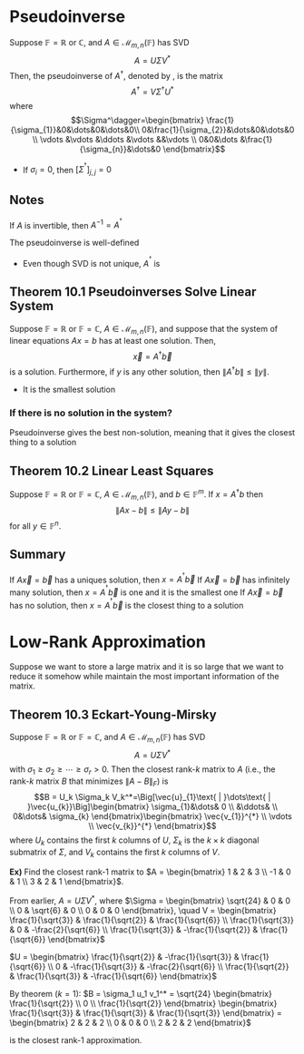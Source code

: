 # Pseudoinverse
Suppose $\mathbb{F}=\mathbb{R}\text{ or }\mathbb{C}$, and $A\in \mathcal{M}_{m,n}(\mathbb{F})$ has SVD
$$A=U\Sigma V^{*}$$
Then, the pseudoinverse of $A^\dagger$, denoted by , is the matrix
$$A^\dagger=V\Sigma^\dagger U^{*}$$
where 
$$\Sigma^\dagger=\begin{bmatrix}
\frac{1}{\sigma_{1}}&0&\dots&0&\dots&0\\
0&\frac{1}{\sigma_{2}}&\dots&0&\dots&0 \\
\vdots &\vdots &\ddots &\vdots &&\vdots \\
0&0&\dots &\frac{1}{\sigma_{n}}&\dots&0
\end{bmatrix}$$
- If $\sigma_{i}=0$, then $[\Sigma^{^{\dagger}}]_{j,j}=0$

## Notes
If $A$ is invertible, then $A^{-1}=A^{^{\dagger}}$

The pseudoinverse is well-defined
- Even though SVD is not unique, $A^{^{\dagger}}$ is

## Theorem 10.1 Pseudoinverses Solve Linear System
Suppose $\mathbb{F} = \mathbb{R}$ or $\mathbb{F} = \mathbb{C}$, $A \in \mathcal{M}_{m,n}(\mathbb{F})$, and suppose that the system of linear equations $Ax = b$ has at least one solution. Then, $$\vec{x} = A^\dagger\vec{b}$$ is a solution. Furthermore, if $y$ is any other solution, then $\|A^\dagger b\| \leq \|y\|$.
- It is the smallest solution

### If there is no solution in the system?
Pseudoinverse gives the best non-solution, meaning that it gives the closest thing to a solution
## Theorem 10.2 Linear Least Squares
Suppose $\mathbb{F} = \mathbb{R}$ or $\mathbb{F} = \mathbb{C}$, $A \in \mathcal{M}_{m,n}(\mathbb{F})$, and $b \in \mathbb{F}^m$. If $x = A^\dagger b$ then $$\|Ax - b\| \leq \|Ay - b\|$$ for all $y \in \mathbb{F}^n$.

## Summary
If $A\vec{x}=\vec{b}$ has a uniques solution, then $x=A^{^{\dagger}}\vec{b}$
If $A\vec{x}=\vec{b}$ has infinitely many solution, then $x=A^{^{\dagger}}\vec{b}$ is one and it is the smallest one
If $A\vec{x}=\vec{b}$ has no solution, then $x=A^{^{\dagger}}\vec{b}$ is the closest thing to a solution

# Low-Rank Approximation
Suppose we want to store a large matrix and it is so large that we want to reduce it somehow while maintain the most important information of the matrix.

## Theorem 10.3 Eckart-Young-Mirsky
Suppose $\mathbb{F} = \mathbb{R}$ or $\mathbb{F} = \mathbb{C}$, and $A \in \mathcal{M}_{m,n}(\mathbb{F})$ has SVD $$A = U \Sigma V^*$$ with $\sigma_1 \geq \sigma_2 \geq \cdots \geq \sigma_r > 0$. Then the closest rank-$k$ matrix to $A$ (i.e., the rank-$k$ matrix $B$ that minimizes $\|A - B\|_F$) is 
$$B = U_k \Sigma_k V_k^*=\Big[\vec{u}_{1}\text{ | }\dots\text{ | }\vec{u_{k}}\Big]\begin{bmatrix}
\sigma_{1}&\dots& 0 \\
&\ddots& \\
0&\dots& \sigma_{k}
\end{bmatrix}\begin{bmatrix}
\vec{v_{1}}^{*} \\
\vdots \\
\vec{v_{k}}^{*}
\end{bmatrix}$$
where $U_k$ contains the first $k$ columns of $U$, $\Sigma_k$ is the $k \times k$ diagonal submatrix of $\Sigma$, and $V_k$ contains the first $k$ columns of $V$.

**Ex)** Find the closest rank-1 matrix to $A = \begin{bmatrix} 1 & 2 & 3 \\ -1 & 0 & 1 \\ 3 & 2 & 1 \end{bmatrix}$.

From earlier, $A = U \Sigma V^*$, where
$\Sigma = \begin{bmatrix} \sqrt{24} & 0 & 0 \\ 0 & \sqrt{6} & 0 \\ 0 & 0 & 0 \end{bmatrix}, \quad V = \begin{bmatrix} \frac{1}{\sqrt{3}} & \frac{1}{\sqrt{2}} & \frac{1}{\sqrt{6}} \\ \frac{1}{\sqrt{3}} & 0 & -\frac{2}{\sqrt{6}} \\ \frac{1}{\sqrt{3}} & -\frac{1}{\sqrt{2}} & \frac{1}{\sqrt{6}} \end{bmatrix}$

$U = \begin{bmatrix} \frac{1}{\sqrt{2}} & -\frac{1}{\sqrt{3}} & \frac{1}{\sqrt{6}} \\ 0 & -\frac{1}{\sqrt{3}} & -\frac{2}{\sqrt{6}} \\ \frac{1}{\sqrt{2}} & \frac{1}{\sqrt{3}} & -\frac{1}{\sqrt{6}} \end{bmatrix}$

By theorem ($k=1$):
$B = \sigma_1 u_1 v_1^* = \sqrt{24} \begin{bmatrix} \frac{1}{\sqrt{2}} \\ 0 \\ \frac{1}{\sqrt{2}} \end{bmatrix} \begin{bmatrix} \frac{1}{\sqrt{3}} & \frac{1}{\sqrt{3}} & \frac{1}{\sqrt{3}} \end{bmatrix} = \begin{bmatrix} 2 & 2 & 2 \\ 0 & 0 & 0 \\ 2 & 2 & 2 \end{bmatrix}$

is the closest rank-1 approximation.